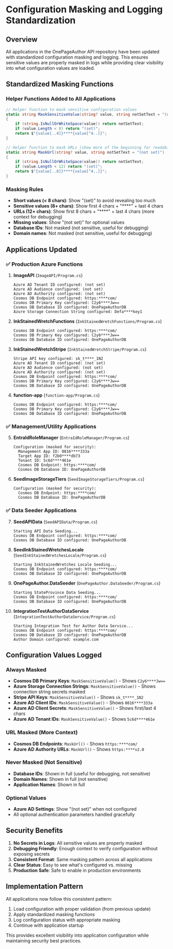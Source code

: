 # Configuration Masking and Logging Standardization

## Overview
All applications in the OnePageAuthor API repository have been updated with standardized configuration masking and logging. This ensures sensitive values are properly masked in logs while providing clear visibility into what configuration values are loaded.

## Standardized Masking Functions

### Helper Functions Added to All Applications
```csharp
// Helper function to mask sensitive configuration values
static string MaskSensitiveValue(string? value, string notSetText = "(not set)")
{
    if (string.IsNullOrWhiteSpace(value)) return notSetText;
    if (value.Length < 8) return "(set)";
    return $"{value[..4]}****{value[^4..]}";
}

// Helper function to mask URLs (show more of the beginning for readability)
static string MaskUrl(string? value, string notSetText = "(not set)")
{
    if (string.IsNullOrWhiteSpace(value)) return notSetText;
    if (value.Length < 12) return "(set)";
    return $"{value[..8]}****{value[^4..]}";
}
```

### Masking Rules
- **Short values (< 8 chars)**: Show "(set)" to avoid revealing too much
- **Sensitive values (8+ chars)**: Show first 4 chars + "****" + last 4 chars  
- **URLs (12+ chars)**: Show first 8 chars + "****" + last 4 chars (more context for debugging)
- **Missing values**: Show "(not set)" for optional values
- **Database IDs**: Not masked (not sensitive, useful for debugging)
- **Domain names**: Not masked (not sensitive, useful for debugging)

## Applications Updated

### ✅ Production Azure Functions
1. **ImageAPI** (`ImageAPI/Program.cs`)
   ```
   Azure AD Tenant ID configured: (not set)
   Azure AD Audience configured: (not set)  
   Azure AD Authority configured: (not set)
   Cosmos DB Endpoint configured: https:****com/
   Cosmos DB Primary Key configured: C2y6****Jw==
   Cosmos DB Database ID configured: OnePageAuthorDB
   Azure Storage Connection String configured: Defa****key1
   ```

2. **InkStainedWretchFunctions** (`InkStainedWretchFunctions/Program.cs`)
   ```
   Cosmos DB Endpoint configured: https:****com/
   Cosmos DB Primary Key configured: C2y6****Jw==
   Cosmos DB Database ID configured: OnePageAuthorDB
   ```

3. **InkStainedWretchStripe** (`InkStainedWretchStripe/Program.cs`)
   ```
   Stripe API key configured: sk_t****_1N2
   Azure AD Tenant ID configured: (not set)
   Azure AD Audience configured: (not set)
   Azure AD Authority configured: (not set)
   Cosmos DB Endpoint configured: https:****com/
   Cosmos DB Primary Key configured: C2y6****Jw==
   Cosmos DB Database ID configured: OnePageAuthorDB
   ```

4. **function-app** (`function-app/Program.cs`)
   ```
   Cosmos DB Endpoint configured: https:****com/
   Cosmos DB Primary Key configured: C2y6****Jw==
   Cosmos DB Database ID configured: OnePageAuthorDB
   ```

### ✅ Management/Utility Applications
5. **EntraIdRoleManager** (`EntraIdRoleManager/Program.cs`)
   ```
   Configuration (masked for security):
     Management App ID: 0816****333a
     Target App ID: f2b0****db73
     Tenant ID: 5c6d****461e
     Cosmos DB Endpoint: https:****com/
     Cosmos DB Database ID: OnePageAuthorDB
   ```

6. **SeedImageStorageTiers** (`SeedImageStorageTiers/Program.cs`)
   ```
   Configuration (masked for security):
     Cosmos DB Endpoint: https:****com/
     Cosmos DB Database ID: OnePageAuthorDB
   ```

### ✅ Data Seeder Applications
7. **SeedAPIData** (`SeedAPIData/Program.cs`)
   ```
   Starting API Data Seeding...
   Cosmos DB Endpoint configured: https:****com/
   Cosmos DB Database ID configured: OnePageAuthorDB
   ```

8. **SeedInkStainedWretchesLocale** (`SeedInkStainedWretchesLocale/Program.cs`)
   ```
   Starting InkStainedWretches Locale Seeding...
   Cosmos DB Endpoint configured: https:****com/
   Cosmos DB Database ID configured: OnePageAuthorDB
   ```

9. **OnePageAuthor.DataSeeder** (`OnePageAuthor.DataSeeder/Program.cs`)
   ```
   Starting StateProvince Data Seeding...
   Cosmos DB Endpoint configured: https:****com/
   Cosmos DB Database ID configured: OnePageAuthorDB
   ```

10. **IntegrationTestAuthorDataService** (`IntegrationTestAuthorDataService/Program.cs`)
    ```
    Starting Integration Test for Author Data Service...
    Cosmos DB Endpoint configured: https:****com/
    Cosmos DB Database ID configured: OnePageAuthorDB
    Author Domain configured: example.com
    ```

## Configuration Values Logged

### Always Masked
- **Cosmos DB Primary Keys**: `MaskSensitiveValue()` - Shows `C2y6****Jw==`
- **Azure Storage Connection Strings**: `MaskSensitiveValue()` - Shows connection string secrets masked
- **Stripe API Keys**: `MaskSensitiveValue()` - Shows `sk_t****_1N2`
- **Azure AD Client IDs**: `MaskSensitiveValue()` - Shows `0816****333a`
- **Azure AD Client Secrets**: `MaskSensitiveValue()` - Shows first/last 4 chars
- **Azure AD Tenant IDs**: `MaskSensitiveValue()` - Shows `5c6d****461e`

### URL Masked (More Context)
- **Cosmos DB Endpoints**: `MaskUrl()` - Shows `https:****com/`
- **Azure AD Authority URLs**: `MaskUrl()` - Shows `https:****v2.0`

### Never Masked (Not Sensitive)
- **Database IDs**: Shown in full (useful for debugging, not sensitive)
- **Domain Names**: Shown in full (not sensitive)
- **Application Names**: Shown in full

### Optional Values
- **Azure AD Settings**: Show "(not set)" when not configured
- All optional authentication parameters handled gracefully

## Security Benefits
1. **No Secrets in Logs**: All sensitive values are properly masked
2. **Debugging Friendly**: Enough context to verify configuration without exposing secrets
3. **Consistent Format**: Same masking pattern across all applications
4. **Clear Status**: Easy to see what's configured vs. missing
5. **Production Safe**: Safe to enable in production environments

## Implementation Pattern
All applications now follow this consistent pattern:
1. Load configuration with proper validation (from previous update)
2. Apply standardized masking functions
3. Log configuration status with appropriate masking
4. Continue with application startup

This provides excellent visibility into application configuration while maintaining security best practices.
